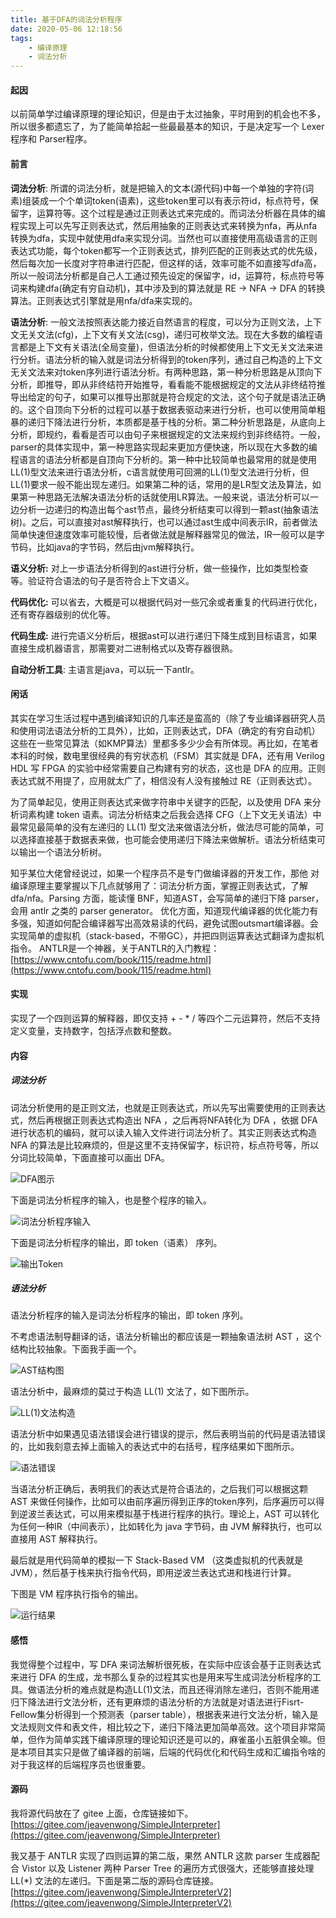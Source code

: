 ```yaml
---
title: 基于DFA的词法分析程序
date: 2020-05-06 12:18:56
tags: 
	- 编译原理
	- 词法分析
---
```


#### 起因

以前简单学过编译原理的理论知识，但是由于太过抽象，平时用到的机会也不多，所以很多都遗忘了，为了能简单拾起一些最最基本的知识，于是决定写一个 Lexer 程序和 Parser程序。

<!--more-->

#### 前言

**词法分析**:
所谓的词法分析，就是把输入的文本(源代码)中每一个单独的字符(词素)组装成一个个单词token(语素)，这些token里可以有表示符id，标点符号，保留字，运算符等。这个过程是通过正则表达式来完成的。而词法分析器在具体的编程实现上可以先写正则表达式，然后用抽象的正则表达式来转换为nfa，再从nfa转换为dfa，实现中就使用dfa来实现分词。当然也可以直接使用高级语言的正则表达式功能，每个token都写一个正则表达式，排列匹配的正则表达式的优先级，然后每次加一长度对字符串进行匹配，但这样的话，效率可能不如直接写dfa高，所以一般词法分析都是自己人工通过预先设定的保留字，id，运算符，标点符号等词来构建dfa(确定有穷自动机)，其中涉及到的算法就是 RE -> NFA -> DFA 的转换算法。正则表达式引擎就是用nfa/dfa来实现的。

**语法分析**:
一般文法按照表达能力接近自然语言的程度，可以分为正则文法，上下文无关文法(cfg)，上下文有关文法(csg)，递归可枚举文法。现在大多数的编程语言都是上下文有关语法(全局变量)，但语法分析的时候都使用上下文无关文法来进行分析。语法分析的输入就是词法分析得到的token序列，通过自己构造的上下文无关文法来对token序列进行语法分析。有两种思路，第一种分析思路是从顶向下分析，即推导，即从非终结符开始推导，看看能不能根据规定的文法从非终结符推导出给定的句子，如果可以推导出那就是符合规定的文法，这个句子就是语法正确的。这个自顶向下分析的过程可以基于数据表驱动来进行分析，也可以使用简单粗暴的递归下降法进行分析，本质都是基于栈的分析。第二种分析思路是，从底向上分析，即规约，看看是否可以由句子来根据规定的文法来规约到非终结符。一般，parser的具体实现中，第一种思路实现起来更加方便快速，所以现在大多数的编程语言的语法分析都是自顶向下分析的。第一种中比较简单也最常用的就是使用LL(1)型文法来进行语法分析，c语言就使用可回溯的LL(1)型文法进行分析，但LL(1)要求一般不能出现左递归。如果第二种的话，常用的是LR型文法及算法，如果第一种思路无法解决语法分析的话就使用LR算法。一般来说，语法分析可以一边分析一边递归的构造出每个ast节点，最终分析结束可以得到一颗ast(抽象语法树)。之后，可以直接对ast解释执行，也可以通过ast生成中间表示IR，前者做法简单快速但速度效率可能较慢，后者做法就是解释器常见的做法，IR一般可以是字节码，比如java的字节码，然后由jvm解释执行。

**语义分析:**
对上一步语法分析得到的ast进行分析，做一些操作，比如类型检查等。验证符合语法的句子是否符合上下文语义。

**代码优化:**
可以省去，大概是可以根据代码对一些冗余或者重复的代码进行优化，还有寄存器级别的优化等。

**代码生成:**
进行完语义分析后，根据ast可以进行递归下降生成到目标语言，如果直接生成机器语言，那需要对二进制格式以及寄存器很熟。

**自动分析工具**:
主语言是java，可以玩一下antlr。

#### 闲话

其实在学习生活过程中遇到编译知识的几率还是蛮高的（除了专业编译器研究人员和使用词法语法分析的工具外），比如，正则表达式，DFA（确定的有穷自动机）这些在一些常见算法（如KMP算法）里都多多少少会有所体现。再比如，在笔者本科的时候，数电里很经典的有穷状态机（FSM）其实就是 DFA，还有用 Verilog HDL 写 FPGA 的实验中经常需要自己构建有穷的状态，这也是 DFA 的应用。正则表达式就不用提了，应用就太广了，相信没有人没有接触过 RE（正则表达式）。

为了简单起见，使用正则表达式来做字符串中关键字的匹配，以及使用 DFA 来分析词素构建 token 语素。词法分析结束之后我会选择 CFG（上下文无关语法）中最常见最简单的没有左递归的 LL(1) 型文法来做语法分析，做法尽可能的简单，可以选择直接基于数据表来做，也可能会使用递归下降法来做解析。语法分析结束可以输出一个语法分析树。

知乎某位大佬曾经说过，如果一个程序员不是专门做编译器的开发工作，那他 对编译原理主要掌握以下几点就够用了：词法分析方面，掌握正则表达式，了解dfa/nfa。Parsing 方面，能读懂 BNF，知道AST，会写简单的递归下降 parser，会用 antlr 之类的 parser generator。 优化方面，知道现代编译器的优化能力有多强，知道如何配合编译器写出高效易读的代码，避免试图outsmart编译器。会实现简单的虚拟机（stack-based，不带GC），并把四则运算表达式翻译为虚拟机指令。
ANTLR是一个神器，关于ANTLR的入门教程：
[https://www.cntofu.com/book/115/readme.html](https://www.cntofu.com/book/115/readme.html)

#### 实现

实现了一个四则运算的解释器，即仅支持 + - * / 等四个二元运算符，然后不支持定义变量，支持数字，包括浮点数和整数。 

#### 内容

##### 词法分析

词法分析使用的是正则文法，也就是正则表达式，所以先写出需要使用的正则表达式，然后再根据正则表达式构造出 NFA ，之后再将NFA转化为 DFA ，依据  DFA  进行状态机的编码，就可以读入输入文件进行词法分析了。其实正则表达式构造 NFA 的算法是比较麻烦的，但是这里不支持保留字，标识符，标点符号等，所以分词比较简单，下面直接可以画出 DFA。

![DFA图示](DFA.jpg)

下面是词法分析程序的输入，也是整个程序的输入。

![词法分析程序输入](词法分析程序输入.jpg)

下面是词法分析程序的输出，即 token（语素） 序列。

![输出Token](tokens.jpg)

##### 语法分析

语法分析程序的输入是词法分析程序的输出，即 token 序列。

不考虑语法制导翻译的话，语法分析输出的都应该是一颗抽象语法树 AST ，这个结构比较抽象。下面我手画一个。

![AST结构图](AST.jpg)

语法分析中，最麻烦的莫过于构造 LL(1) 文法了，如下图所示。

![LL(1)文法构造](LL(1)文法构造.jpg)

语法分析中如果遇见语法错误会进行错误的提示，然后表明当前的代码是语法错误的，比如我刻意去掉上面输入的表达式中的右括号，程序结果如下图所示。

![语法错误](语法错误.jpg)

当语法分析正确后，表明我们的表达式是符合语法的，之后我们可以根据这颗 AST 来做任何操作，比如可以由前序遍历得到正序的token序列，后序遍历可以得到逆波兰表达式，可以用来模拟基于栈进行程序的执行。理论上，AST 可以转化为任何一种IR（中间表示），比如转化为 java 字节码，由 JVM 解释执行，也可以直接用 AST 解释执行。

最后就是用代码简单的模拟一下 Stack-Based VM （这类虚拟机的代表就是JVM），然后基于栈来执行指令代码，即用逆波兰表达式进和栈进行计算。

下图是 VM 程序执行指令的输出。

![运行结果](运行结果.jpg)

#### 感悟

我觉得整个过程中，写 DFA 来词法解析很死板，在实际中应该会基于正则表达式来进行 DFA 的生成，龙书那么复杂的过程其实也是用来写生成词法分析程序的工具。做语法分析的难点就是构造LL(1)文法，而且还得消除左递归，否则不能用递归下降法进行文法分析，还有更麻烦的语法分析的方法就是对语法进行Fisrt-Fellow集分析得到一个预测表（parser table），根据表来进行文法分析，输入是文法规则文件和表文件，相比较之下，递归下降法更加简单高效。这个项目非常简单，但作为简单实践下编译原理的理论知识还是可以的，麻雀虽小五脏俱全嘛。但是本项目其实只是做了编译器的前端，后端的代码优化和代码生成和汇编指令啥的对于我这样的后端程序员也很重要。

#### 源码

我将源代码放在了 gitee 上面，仓库链接如下。
[https://gitee.com/jeavenwong/SimpleJInterpreter](https://gitee.com/jeavenwong/SimpleJInterpreter)

我又基于 ANTLR 实现了四则运算的第二版，果然 ANTLR 这款 parser 生成器配合 Vistor 以及 Listener 两种 Parser Tree 的遍历方式很强大，还能够直接处理 LL(*) 文法的左递归。下面是第二版的源码仓库链接。
[https://gitee.com/jeavenwong/SimpleJInterpreterV2](https://gitee.com/jeavenwong/SimpleJInterpreterV2)  
